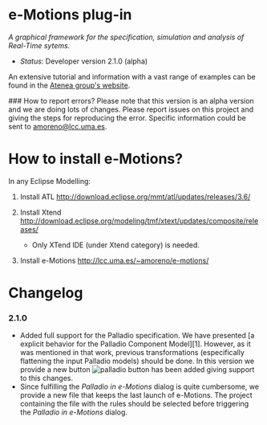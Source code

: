 # e-Motions plug-in 
*A graphical framework for the specification, simulation and analysis of Real-Time sytems.*

- *Status*: Developer version 2.1.0 (alpha)

An extensive tutorial and information with a vast range of examples can be found in the [Atenea group's website](http://atenea.lcc.uma.es/index.php/Main_Page/Resources/E-motions).

### How to report errors?
Please note that this version is an alpha version and we are doing lots of changes. Please report issues on this project and giving the steps for reproducing the error. Specific information could be sent to [amoreno@lcc.uma.es](mailto:amoreno@lcc.uma.es).

# How to install e-Motions?
In any Eclipse Modelling:

1. Install ATL
    http://download.eclipse.org/mmt/atl/updates/releases/3.6/

2. Install Xtend
    http://download.eclipse.org/modeling/tmf/xtext/updates/composite/releases/ 
    * Only XTend IDE (under Xtend category) is needed.

3. Install e-Motions 
    http://lcc.uma.es/~amoreno/e-motions/

# Changelog
### 2.1.0
- Added full support for the Palladio specification. We have presented [a explicit behavior for the Palladio Component Model][1]. However, as it was mentioned in that work, previous transformations (especifically flattening the input Palladio models) should be done. In this version we provide a new button ![palladio button](https://raw.githubusercontent.com/e-motions/e-motions_plugin/master/e-motions_plugin/icons/palladio.png) has been added giving support to this changes.
- Since fulfilling the *Palladio in e-Motions* dialog is quite cumbersome, we provide a new file that keeps the last launch of e-Motions. The project containing the file with the rules should be selected before triggering the *Palladio in e-Motions* dialog.





